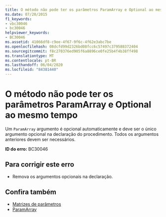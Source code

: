```yaml
---
title: O método não pode ter os parâmetros ParamArray e Optional ao mesmo tempo
ms.date: 07/20/2015
f1_keywords:
- vbc30046
- bc30046
helpviewer_keywords:
- BC30046
ms.assetid: 41066df8-c9ee-4f67-9f6c-4f62e3abc7be
ms.openlocfilehash: 08dcfd99d2326bd08fcc6c57497c379588372404
ms.sourcegitcommit: f8c270376ed905f6a8896ce0fe25b4f4b38ff498
ms.translationtype: MT
ms.contentlocale: pt-BR
ms.lasthandoff: 06/04/2020
ms.locfileid: "84381440"
---
```

# <a name="method-cannot-have-both-a-paramarray-and-optional-parameters"></a>O método não pode ter os parâmetros ParamArray e Optional ao mesmo tempo
Um `ParamArray` argumento é opcional automaticamente e deve ser o único argumento opcional na declaração do procedimento. Todos os argumentos anteriores devem ser necessários.  
  
 **ID do erro:** BC30046  
  
## <a name="to-correct-this-error"></a>Para corrigir este erro  
  
- Remova os argumentos opcionais na declaração.  
  
## <a name="see-also"></a>Confira também

- [Matrizes de parâmetros](../programming-guide/language-features/procedures/parameter-arrays.md)
- [ParamArray](../language-reference/modifiers/paramarray.md)
